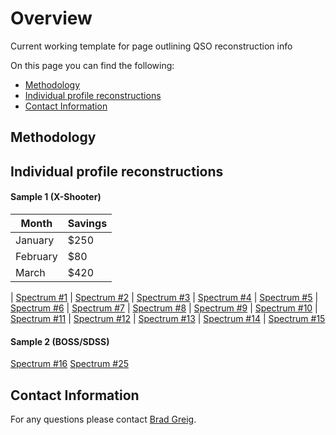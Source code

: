 # Overview

Current working template for page outlining QSO reconstruction info

On this page you can find the following:

- [Methodology](#methodology)
- [Individual profile reconstructions](#individual-reconstructions)
- [Contact Information](#contact-information)

## Methodology

## Individual profile reconstructions

#### Sample 1 (X-Shooter)

| Month    | Savings |
| -------- | ------- |
| January  | $250    |
| February | $80     |
| March    | $420    |


| [Spectrum #1](https://github.com/BradGreig/blind-QSO-challenge/blob/main/data/Sample1/Sample1_Spectrum3.pdf)
| [Spectrum #2](https://github.com/BradGreig/blind-QSO-challenge/blob/main/data/Sample1/Sample1_Spectrum3.pdf)
| [Spectrum #3](https://github.com/BradGreig/blind-QSO-challenge/blob/main/data/Sample1/Sample1_Spectrum3.pdf)
| [Spectrum #4](https://github.com/BradGreig/blind-QSO-challenge/blob/main/data/Sample1/Sample1_Spectrum4.pdf)
| [Spectrum #5](https://github.com/BradGreig/blind-QSO-challenge/blob/main/data/Sample1/Sample1_Spectrum3.pdf) 
| [Spectrum #6](https://github.com/BradGreig/blind-QSO-challenge/blob/main/data/Sample1/Sample1_Spectrum3.pdf) 
| [Spectrum #7](https://github.com/BradGreig/blind-QSO-challenge/blob/main/data/Sample1/Sample1_Spectrum3.pdf) 
| [Spectrum #8](https://github.com/BradGreig/blind-QSO-challenge/blob/main/data/Sample1/Sample1_Spectrum3.pdf) 
| [Spectrum #9](https://github.com/BradGreig/blind-QSO-challenge/blob/main/data/Sample1/Sample1_Spectrum3.pdf) 
| [Spectrum #10](https://github.com/BradGreig/blind-QSO-challenge/blob/main/data/Sample1/Sample1_Spectrum3.pdf) 
| [Spectrum #11](https://github.com/BradGreig/blind-QSO-challenge/blob/main/data/Sample1/Sample1_Spectrum3.pdf) 
| [Spectrum #12](https://github.com/BradGreig/blind-QSO-challenge/blob/main/data/Sample1/Sample1_Spectrum3.pdf) 
| [Spectrum #13](https://github.com/BradGreig/blind-QSO-challenge/blob/main/data/Sample1/Sample1_Spectrum3.pdf) 
| [Spectrum #14](https://github.com/BradGreig/blind-QSO-challenge/blob/main/data/Sample1/Sample1_Spectrum3.pdf) 
| [Spectrum #15](https://github.com/BradGreig/blind-QSO-challenge/blob/main/data/Sample1/Sample1_Spectrum3.pdf) 

#### Sample 2 (BOSS/SDSS)

[Spectrum #16](https://github.com/BradGreig/blind-QSO-challenge/blob/main/data/Sample2/Sample2_Spectrum16.pdf)
[Spectrum #25](https://github.com/BradGreig/blind-QSO-challenge/blob/main/data/Sample2/Sample2_Spectrum25.pdf)

## Contact Information

For any questions please contact [Brad Greig](mailto:brad.s.greig@gmail.com).